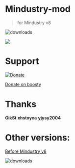 # Mindustry-mod 
> for Mindustry v8
> 

![downloads](https://img.shields.io/github/downloads/agzam4/Mindustry-mod-v8/total?color=0090FF&style=for-the-badge)


[![](https://i.ytimg.com/vi/vd-77IpTxlg/hqdefault.jpg?sqp=-oaymwEcCNACELwBSFXyq4qpAw4IARUAAIhCGAFwAcABBg==&rs=AOn4CLB1JC1h1Ftb7tuL-ju17PpLeRlGNA)](https://www.youtube.com/watch?v=vd-77IpTxlg)

# Support
[![Donate](https://img.shields.io/badge/-Boosty-orange?style=for-the-badge&color=orange)](https://boosty.to/agzam4/donate)

[Donate on boosty](https://boosty.to/agzam4/donate)

# Thanks

**GikSt**
**xhstoyea** **yjysy2004**

# Other versions:
[Before Mindustry v8](https://github.com/Agzam4/Mindustry-mod) 

![downloads](https://img.shields.io/github/downloads/agzam4/Mindustry-mod/total?color=0090FF&style=for-the-badge)
